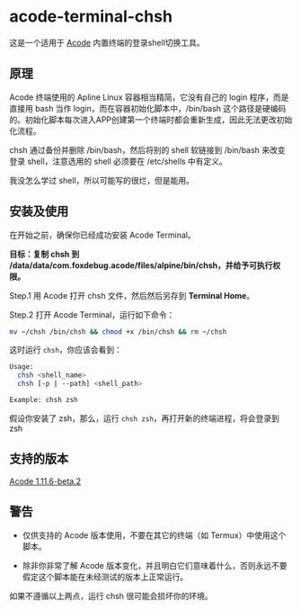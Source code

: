 # acode-terminal-chsh

这是一个适用于 [Acode](!https://github.com/Acode-Foundation/Acode) 内置终端的登录shell切换工具。

## 原理
Acode 终端使用的 Apline Linux 容器相当精简，它没有自己的 login 程序，而是直接用 bash 当作 login，而在容器初始化脚本中，/bin/bash 这个路径是硬编码的。初始化脚本每次进入APP创建第一个终端时都会重新生成，因此无法更改初始化流程。

chsh 通过备份并删除 /bin/bash，然后将别的 shell 软链接到 /bin/bash 来改变登录 shell，注意选用的 shell 必须要在 /etc/shells 中有定义。

我没怎么学过 shell，所以可能写的很烂，但是能用。

## 安装及使用

在开始之前，确保你已经成功安装 Acode Terminal。

**目标：复制 chsh 到 /data/data/com.foxdebug.acode/files/alpine/bin/chsh，并给予可执行权限。**

Step.1
用 Acode 打开 chsh 文件，然后然后另存到 **Terminal Home**。

Step.2
打开 Acode Terminal，运行如下命令：
```bash
mv ~/chsh /bin/chsh && chmod +x /bin/chsh && rm ~/chsh
```

这时运行 `chsh`，你应该会看到：
```bash
Usage:
  chsh <shell_name>
  chsh [-p | --path] <shell_path>

Example: chsh zsh
```

假设你安装了 zsh，那么，运行 `chsh zsh`，再打开新的终端进程，将会登录到 zsh

## 支持的版本

[Acode 1.11.6-beta.2](!https://github.com/Acode-Foundation/Acode/releases/tag/v1.11.6-beta.2)

## 警告

- 仅供支持的 Acode 版本使用，不要在其它的终端（如 Termux）中使用这个脚本。

- 除非你非常了解 Acode 版本变化，并且明白它们意味着什么，否则永远不要假定这个脚本能在未经测试的版本上正常运行。

如果不遵循以上两点，运行 chsh 很可能会损坏你的环境。
